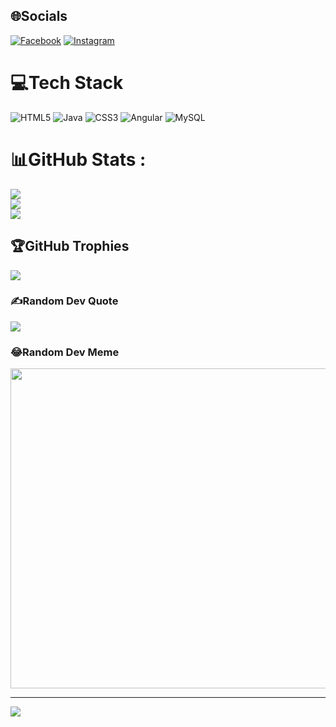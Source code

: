 
## 🌐Socials
[![Facebook](https://img.shields.io/badge/Facebook-%231877F2.svg?logo=Facebook&logoColor=white)](https://www.facebook.com/votam.ke.18400) [![Instagram](https://img.shields.io/badge/Instagram-%23E4405F.svg?logo=Instagram&logoColor=white)](https://www.instagram.com/goon.257/) 

# 💻Tech Stack
![HTML5](https://img.shields.io/badge/html5-%23E34F26.svg?style=plastic&logo=html5&logoColor=white) ![Java](https://img.shields.io/badge/java-%23ED8B00.svg?style=plastic&logo=java&logoColor=white) ![CSS3](https://img.shields.io/badge/css3-%231572B6.svg?style=plastic&logo=css3&logoColor=white) ![Angular](https://img.shields.io/badge/angular-%23DD0031.svg?style=plastic&logo=angular&logoColor=white) ![MySQL](https://img.shields.io/badge/mysql-%2300f.svg?style=plastic&logo=mysql&logoColor=white)
# 📊GitHub Stats :
![](https://github-readme-stats.vercel.app/api?username=DooGoon1&theme=radical&hide_border=false&include_all_commits=false&count_private=false)<br/>
![](https://github-readme-streak-stats.herokuapp.com/?user=DooGoon1&theme=radical&hide_border=false)<br/>
![](https://github-readme-stats.vercel.app/api/top-langs/?username=DooGoon1&theme=radical&hide_border=false&include_all_commits=false&count_private=false&layout=compact)

## 🏆GitHub Trophies
![](https://github-trophies.vercel.app/?username=DooGoon1&theme=algolia&no-frame=false&no-bg=false&margin-w=4)

### ✍️Random Dev Quote
![](https://quotes-github-readme.vercel.app/api?type=horizontal&theme=radical)

### 😂Random Dev Meme
<img src="https://random-memer.herokuapp.com/" width="512px"/>

---
[![](https://visitcount.itsvg.in/api?id=DooGoon1&icon=0&color=0)](https://visitcount.itsvg.in)
